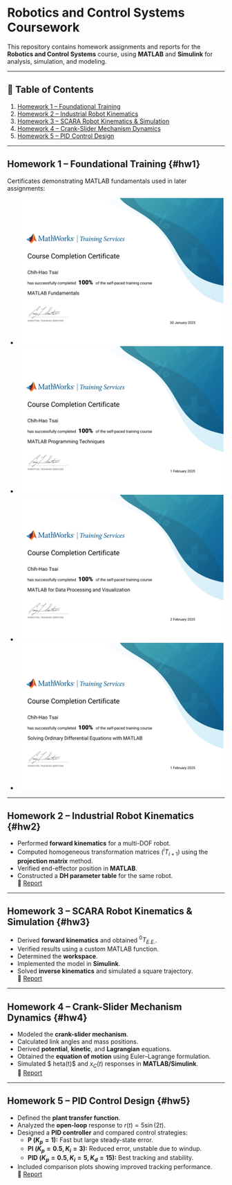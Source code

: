 # Robotics and Control Systems Coursework

This repository contains homework assignments and reports for the **Robotics and Control Systems** course, using **MATLAB** and **Simulink** for analysis, simulation, and modeling.

---

## 📑 Table of Contents
1. [Homework 1 – Foundational Training](#hw1)
2. [Homework 2 – Industrial Robot Kinematics](#hw2)
3. [Homework 3 – SCARA Robot Kinematics & Simulation](#hw3)
4. [Homework 4 – Crank-Slider Mechanism Dynamics](#hw4)
5. [Homework 5 – PID Control Design](#hw5)

---

## Homework 1 – Foundational Training {#hw1}
Certificates demonstrating MATLAB fundamentals used in later assignments:
- ![MATLAB Fundamentals](./HW1/fund.png)
- ![Programming Techniques](./HW1/PT.png)
- ![Data Processing & Visualization](./HW1/Vi.png)
- ![ODEs with MATLAB](./HW1/ODE.png)

---

## Homework 2 – Industrial Robot Kinematics {#hw2}
- Performed **forward kinematics** for a multi-DOF robot.  
- Computed homogeneous transformation matrices ($^{i}T_{i+1}$) using the **projection matrix** method.  
- Verified end-effector position in **MATLAB**.  
- Constructed a **DH parameter table** for the same robot.  
📂 [Report](./HW2/HW2.pdf)

---

## Homework 3 – SCARA Robot Kinematics & Simulation {#hw3}
- Derived **forward kinematics** and obtained $^0T_{E.E.}$.  
- Verified results using a custom MATLAB function.  
- Determined the **workspace**.  
- Implemented the model in **Simulink**.  
- Solved **inverse kinematics** and simulated a square trajectory.  
📂 [Report](./HW3/HW3.pdf)

---

## Homework 4 – Crank-Slider Mechanism Dynamics {#hw4}
- Modeled the **crank-slider mechanism**.  
- Calculated link angles and mass positions.  
- Derived **potential**, **kinetic**, and **Lagrangian** equations.  
- Obtained the **equation of motion** using Euler–Lagrange formulation.  
- Simulated $	heta(t)$ and $x_C(t)$ responses in **MATLAB/Simulink**.  
📂 [Report](./HW4/HW4.pdf)

---

## Homework 5 – PID Control Design {#hw5}
- Defined the **plant transfer function**.  
- Analyzed the **open-loop** response to $r(t)=5\sin(2t)$.  
- Designed a **PID controller** and compared control strategies:  
  - **P ($K_p=1$):** Fast but large steady-state error.  
  - **PI ($K_p=0.5, K_i=3$):** Reduced error, unstable due to windup.  
  - **PID ($K_p=0.5, K_i=5, K_d=15$):** Best tracking and stability.  
- Included comparison plots showing improved tracking performance.  
📂 [Report](./HW5/HW5.pdf)
